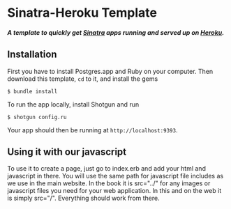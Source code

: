 # Sinatra-Heroku Template

#### _A template to quickly get [Sinatra](http://sinatrarb.com) apps running and served up on [Heroku](http://heroku.com)._

## Installation

First you have to install Postgres.app and Ruby on your computer. Then download this template, `cd` to it, and install the gems

	$ bundle install

To run the app locally, install Shotgun and run

	$ shotgun config.ru

Your app should then be running at `http://localhost:9393`.

## Using it with our javascript

To use it to create a page, just go to index.erb and add your html and javascript in there. You will use the same path for javascript file includes as we use in the main website. In the book it is src="../<whatever youre adding>" for any images or javascript files you need for your web application. In this and on the web it is simply src="/<whatever youre adding>". Everything should work from there.